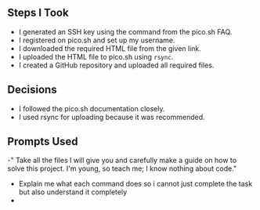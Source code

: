 
## Steps I Took
- I generated an SSH key using the command from the pico.sh FAQ.
- I registered on pico.sh and set up my username.
- I downloaded the required HTML file from the given link.
- I uploaded the HTML file to pico.sh using `rsync`.
- I created a GitHub repository and uploaded all required files.

## Decisions
- I followed the pico.sh documentation closely.
- I used rsync for uploading because it was recommended.

## Prompts Used
-" Take all the files I will give you and carefully make a guide on how to solve this project. I'm young, so teach me; I know nothing about code."
- Explain me what each command does so i cannot just complete the task but also understand it completely
- 
